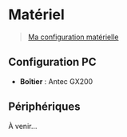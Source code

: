 # Matériel

> [Ma configuration matérielle](https://jasonchampagne.fr/info/configuration-materielle)

## Configuration PC

+ **Boîtier** : Antec GX200

## Périphériques

À venir...
